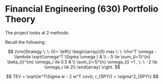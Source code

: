 # Financial Engineering (630) Portfolio Theory

The project looks at 2 methods: 

Recall the following:


$$ (\rm{Strategy \: \: I})=   \left\{
\begin{array}{ll}
      max \:  \: \rho^T \omega - \lambda \sqrt{\omega^T \Sigma \omega } & \\
      -.5 \le \sum_{i=1}^{n} \beta_{i}^{m} \omega_i \le 0.5 & \\
      \sum_{i=1}^{n} \omega_{i} =1 , \: \: -2 \le \omega_i  \le 2\\
\end{array} 
\right.  $$ 





$$ TEV = \sqrt{w^T\Sigma w - 2 w^T cov(r, r_{SPY}) + \sigma^2_{SPY}} $$

